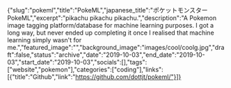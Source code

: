 {"slug":"pokeml","title":"PokeML","japanese_title":"ポケットモンスター PokeML","excerpt":"pikachu pikachu pikachu.","description":"A Pokemon image tagging platform/database for machine learning purposes. I got a long way, but never ended up completing it once I realised that machine learning simply wasn't for me.","featured_image":"","background_image":"images/cool/coolg.jpg","draft":false,"status":"archive","date":"2019-10-03","end_date":"2019-10-03","start_date":"2019-10-03","socials":[],"tags":["website","pokemon"],"categories":["coding"],"links":[{"title":"Github","link":"https://github.com/dottjt/pokeml/"}]}